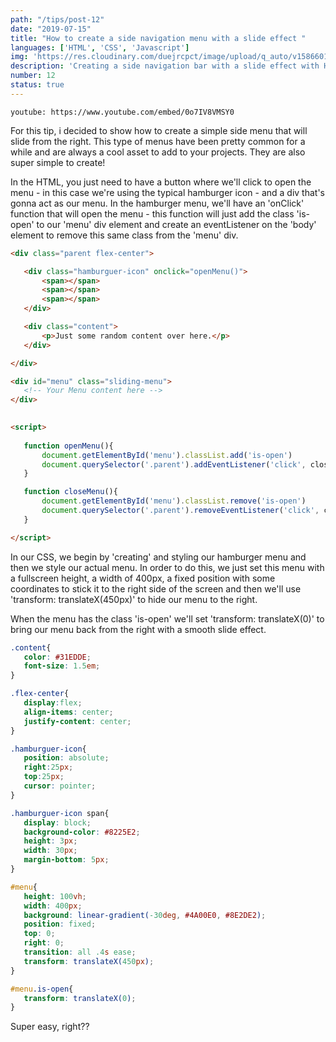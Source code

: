 ```yaml
---
path: "/tips/post-12"
date: "2019-07-15"
title: "How to create a side navigation menu with a slide effect "
languages: ['HTML', 'CSS', 'Javascript']
img: 'https://res.cloudinary.com/duejrcpct/image/upload/q_auto/v1586601419/tips/12-1_accuba.jpg'
description: 'Creating a side navigation bar with a slide effect with HTML, CSS and Javscript'
number: 12
status: true
---
```


`youtube: https://www.youtube.com/embed/0o7IV8VMSY0`

For this tip, i decided to show how to create a simple side menu that will slide from the right. This type of menus have been pretty common for a while and are always a cool asset to add to your projects. They are also super simple to create!

In the HTML, you just need to have a button where we'll click to open the menu - in this case we're using the typical hamburger icon - and a div that's gonna act as our menu.
In the hamburger menu, we'll have an 'onClick' function that will open the menu - this function will just add the class 'is-open' to our 'menu' div element and create an eventListener on the 'body' element to remove this same class from the 'menu' div.

 ```html
 <div class="parent flex-center">

    <div class="hamburguer-icon" onclick="openMenu()">
        <span></span>
        <span></span>
        <span></span>
    </div>

    <div class="content">
        <p>Just some random content over here.</p>
    </div>

</div>

<div id="menu" class="sliding-menu">
    <!-- Your Menu content here -->
</div>

    
<script>
    
    function openMenu(){
        document.getElementById('menu').classList.add('is-open')
        document.querySelector('.parent').addEventListener('click', closeMenu, true)
    }

    function closeMenu(){
        document.getElementById('menu').classList.remove('is-open')
        document.querySelector('.parent').removeEventListener('click', closeMenu, true)
    }

</script>
 ```

In our CSS, we begin by 'creating' and styling our hamburger menu and then we style our actual menu. In order to do this, we just set this menu with a fullscreen height, a width of 400px, a fixed position with some coordinates to stick it to the right side of the screen and then we'll use 'transform: translateX(450px)' to hide our menu to the right.

When the menu has the class 'is-open' we'll set 'transform: translateX(0)' to bring our menu back from the right with a smooth slide effect.


 ```css
.content{
    color: #31EDDE;
    font-size: 1.5em;
}

.flex-center{
    display:flex;
    align-items: center;
    justify-content: center;
}

.hamburguer-icon{
    position: absolute;
    right:25px;
    top:25px;
    cursor: pointer;
}

.hamburguer-icon span{
    display: block;
    background-color: #8225E2;
    height: 3px;
    width: 30px;
    margin-bottom: 5px;
}

#menu{
    height: 100vh;
    width: 400px;
    background: linear-gradient(-30deg, #4A00E0, #8E2DE2);
    position: fixed;
    top: 0;
    right: 0;
    transition: all .4s ease;
    transform: translateX(450px);
}

#menu.is-open{
    transform: translateX(0);
}

 ```  
Super easy, right??